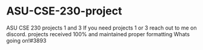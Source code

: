 # ASU-CSE-230-project
ASU CSE 230 projects 1 and 3
If you need projects 1 or 3 reach out to me on discord. projects received 100% and maintained proper formatting
Whats going on!#3893
